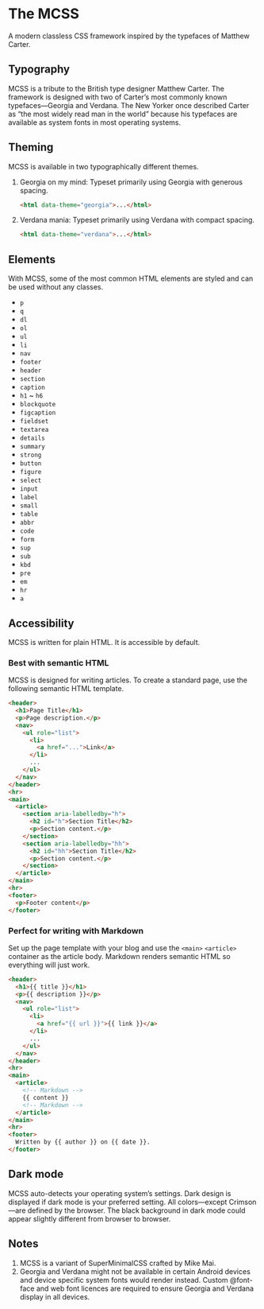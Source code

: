 # The MCSS
A modern classless CSS framework inspired by the typefaces of Matthew Carter.

## Typography
MCSS is a tribute to the British type designer Matthew Carter. The framework is designed with two of Carter’s most commonly known typefaces—Georgia and Verdana. The New Yorker once described Carter as “the most widely read man in the world” because his typefaces are available as system fonts in most operating systems.

## Theming
MCSS is available in two typographically different themes.

1. Georgia on my mind: Typeset primarily using Georgia with generous spacing.

   ```html
   <html data-theme="georgia">...</html>
   ```

2. Verdana mania: Typeset primarily using Verdana with compact spacing.

   ```html
   <html data-theme="verdana">...</html>
   ```

## Elements
With MCSS, some of the most common HTML elements are styled and can be used without any classes.

* `p`
* `q`
* `dl`
* `ol`
* `ul`
* `li`
* `nav`
* `footer`
* `header`
* `section`
* `caption`
* `h1` ~ `h6`
* `blockquote`
* `figcaption`
* `fieldset`
* `textarea`
* `details`
* `summary`
* `strong`
* `button`
* `figure`
* `select`
* `input`
* `label`
* `small`
* `table`
* `abbr`
* `code`
* `form`
* `sup`
* `sub`
* `kbd`
* `pre`
* `em`
* `hr`
* `a`

## Accessibility
MCSS is written for plain HTML. It is accessible by default.

### Best with semantic HTML
MCSS is designed for writing articles. To create a standard page, use the following semantic HTML template.

```html
<header>
  <h1>Page Title</h1>
  <p>Page description.</p>
  <nav>
    <ul role="list">
      <li>
        <a href="...">Link</a>
      </li>
      ...
    </ul>
  </nav>
</header>
<hr>
<main>
  <article>
    <section aria-labelledby="h">
      <h2 id="h">Section Title</h2>
      <p>Section content.</p>
    </section>
    <section aria-labelledby="hh">
      <h2 id="hh">Section Title</h2>
      <p>Section content.</p>
    </section>
  </article>
</main>
<hr>
<footer>
  <p>Footer content</p>
</footer>
```

### Perfect for writing with Markdown
Set up the page template with your blog and use the `<main>` `<article>` container as the article body. Markdown renders semantic HTML so everything will just work.

```html
<header>
  <h1>{{ title }}</h1>
  <p>{{ description }}</p>
  <nav>
    <ul role="list">
      <li>
        <a href="{{ url }}">{{ link }}</a>
      </li>
      ...
    </ul>
  </nav>
</header>
<hr>
<main>
  <article>
    <!-- Markdown -->
    {{ content }}
    <!-- Markdown -->
  </article>
</main>
<hr>
<footer>
  Written by {{ author }} on {{ date }}.
</footer>
```

## Dark mode
MCSS auto-detects your operating system’s settings. Dark design is displayed if dark mode is your preferred setting. All colors—except Crimson—are defined by the browser. The black background in dark mode could appear slightly different from browser to browser.

## Notes
1. MCSS is a variant of Super­Minimal­CSS crafted by Mike Mai.
2. Georgia and Verdana might not be available in certain Android devices and device specific system fonts would render instead. Custom @font-face and web font licences are required to ensure Georgia and Verdana display in all devices.





